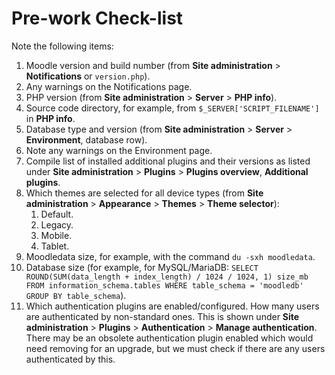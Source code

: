 Pre-work Check-list
===================

Note the following items:

1. Moodle version and build number (from **Site administration** > **Notifications** or `version.php`).
2. Any warnings on the Notifications page.
3. PHP version (from **Site administration** > **Server** > **PHP info**).
4. Source code directory, for example, from `$_SERVER['SCRIPT_FILENAME']` in **PHP info**.
5. Database type and version (from **Site administration** > **Server** > **Environment**, database row).
6. Note any warnings on the Environment page.
7. Compile list of installed additional plugins and their versions as listed under **Site administration** > **Plugins** > **Plugins overview**, **Additional plugins**.
8. Which themes are selected for all device types (from **Site administration** > **Appearance** > **Themes** > **Theme selector**):
    1. Default.
    2. Legacy.
    3. Mobile.
    4. Tablet.
9. Moodledata size, for example, with the command `du -sxh moodledata`.
10. Database size (for example, for MySQL/MariaDB: `SELECT ROUND(SUM(data_length + index_length) / 1024 / 1024, 1) size_mb FROM information_schema.tables WHERE table_schema = 'moodledb' GROUP BY table_schema`).
11. Which authentication plugins are enabled/configured. How many users are authenticated by non-standard ones. This is shown under **Site administration** > **Plugins** > **Authentication** > **Manage authentication**. There may be an obsolete authentication plugin enabled which would need removing for an upgrade, but we must check if there are any users authenticated by this.
